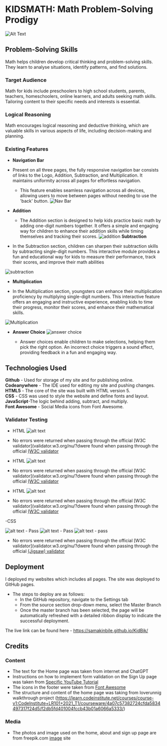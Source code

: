 # KIDSMATH: Math Problem-Solving Prodigy
![Alt Text](readmeimages/responsive.jpeg)

## Problem-Solving Skills

Math helps children develop critical thinking and problem-solving skills. They learn to analyse situations, identify patterns, and find solutions.

### Target Audience

Math for kids include preschoolers to high school students, parents, teachers, homeschoolers, online learners, and adults seeking math skills. Tailoring content to their specific needs and interests is essential.

### Logical Reasoning

 Math encourages logical reasoning and deductive thinking, which are valuable skills in various aspects of life, including decision-making and planning.


### Existing Features

- __Navigation Bar__

- Present on all three pages, the fully responsive navigation bar consists of links to the Logo, Addition, Subtraction, and Multiplication. It maintains uniformity across all pages for effortless navigation.
  - This feature enables seamless navigation across all devices, allowing users to move between pages without needing to use the 'back' button.
![Nav Bar](assets/media/nav.jpeg)

- __Addition__

  - The Addition section is designed to help kids practice basic math by adding one-digit numbers together. It offers a simple and engaging way for children to enhance their addition skills while timing themselves and tracking their scores.
![addition](assets/media/add.jpeg)
  __Subtraction__

- In the Subtraction section, children can sharpen their subtraction skills by subtracting single-digit numbers. This interactive module provides a fun and educational way for kids to measure their performance, track their scores, and improve their math abilities


![subtraction](assets/media/minus.jpeg)

- __Multiplication__

 - In the Multiplication section, youngsters can enhance their multiplication proficiency by multiplying single-digit numbers. This interactive feature offers an engaging and instructive experience, enabling kids to time their progress, monitor their scores, and enhance their mathematical skills.

![Multiplication](assets/media/times.jpeg)

- __Answer Choice__
![answer choice](assets/media/answerchoice.jpeg)

  - Answer choices enable children to make selections, helping them pick the right option. An incorrect choice triggers a sound effect, providing feedback in a fun and engaging way.



## Technologies Used

__Github__ - Used for storage of my site and for publishing online.\
__Codeanywhere__ - The IDE used for editing my site and pushing changes.\
__HTML5__ - The core of the site was built with HTML version 5.\
__CSS__ - CSS was used to style the website and define fonts and layout.\
__JavaScript__-The logic behind adding, subtract, and multiply.\
__Font Awesome__ - Social Media icons from Font Awesome.

### Validator Testing

- HTML
![alt text](assets/media/w3schtml.jpeg)

- No errors were returned when passing through the official [W3C validator](validator.w3.org/nu/?dwere found when passing through the official              [(W3C validator](https://validator.w3.org/nu/#textarea)
  

- HTML
![alt text](assets/media/w3schtml.jpeg)

- No errors were returned when passing through the official [W3C validator](validator.w3.org/nu/?dwere found when passing through the official              [(W3C validator](https://validator.w3.org/nu/#textarea)
  
- HTML
![alt text](assets/media/w3schtml.jpeg)

- No errors were returned when passing through the official [W3C validator](validator.w3.org/nu/?dwere found when passing through the official              [(W3C validator](https://validator.w3.org/nu/#textarea)
  

-CSS

![alt text](readmeimages/css.validate.jpeg) - Pass
![alt text](readmeimages/css.validate.jpeg) - Pass
![alt text](readmeimages/css.validate.jpeg) - pass

- No errors were returned when passing through the official [W3C validator](validator.w3.org/nu/?dwere found when passing through the official [(Jigsaw) validator](https://jigsaw.w3.org/css-validator/validator)

## Deployment

I deployed my websites which includes all pages. The site was deployed to GitHub pages.

- The steps to deploy are as follows:
  - In the GitHub repository, navigate to the Settings tab
  - From the source section drop-down menu, select the Master Branch
  - Once the master branch has been selected, the page will be automatically refreshed with a detailed ribbon display to indicate the successful deployment.

The live link can be found here - <https://samakinbile.github.io/KidBik/>

## Credits

### Content

- The text for the Home page was taken from internet and ChatGPT
- Instructions on how to implement form validation on the Sign Up page was taken from [Specific YouTube Tutorial](https://www.openai.com/)
- The icons in the footer were taken from [Font Awesome](https://freepik.com/)
- The structure and content of the home page was taking from loverunnig walkthrough project (<https://learn.codeinstitute.net/courses/course-v1:CodeInstitute+LR101+2021_T1/courseware/4a07c57382724cfda5834497317f24d5/f2db5fd401004fccb43b01a6066a5333/>)

### Media

- The photos and image used on the home, about and sign up page are from freepik.com [image](https://www.freepik.com/) site
